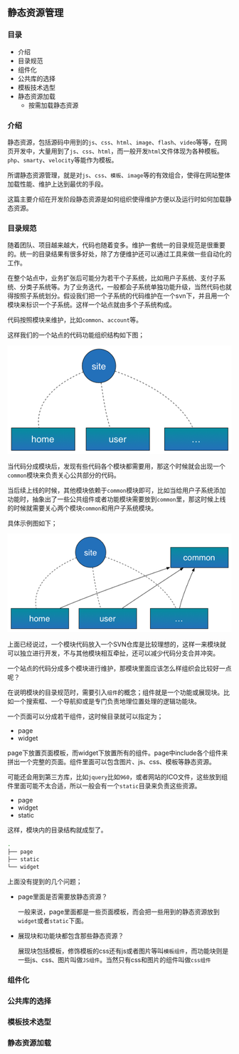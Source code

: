 ## 静态资源管理

### 目录
- 介绍
- 目录规范
- 组件化
- 公共库的选择
- 模板技术选型
- 静态资源加载
    - 按需加载静态资源


### 介绍

静态资源，包括源码中用到的`js`、`css`、`html`、`image`、`flash`、`video`等等，在网页开发中，大量用到了`js`、`css`、`html`，而一般开发`html`文件体现为各种模板。`php`、`smarty`、`velocity`等能作为模板。

所谓静态资源管理，就是对`js`、`css`、`模板`、`image`等的有效组合，使得在网站整体加载性能、维护上达到最优的手段。

这篇主要介绍在开发阶段静态资源是如何组织使得维护方便以及运行时如何加载静态资源。

### 目录规范

随着团队、项目越来越大，代码也随着变多。维护一套统一的目录规范是很重要的。统一的目录结果有很多好处，除了方便维护还可以通过工具来做一些自动化的工作。

在整个站点中，业务扩张后可能分为若干个子系统，比如用户子系统、支付子系统、分类子系统等。为了业务迭代，一般都会子系统单独功能升级，当然代码也就得按照子系统划分。假设我们把一个子系统的代码维护在一个svn下，并且用一个模块来标识一个子系统。这样一个站点就由多个子系统构成。

代码按照模块来维护，比如`common`、`account`等。

这样我们的一个站点的代码功能组织结构如下图；

![](./images/site-code-no-common.png)

当代码分成模块后，发现有些代码各个模块都需要用，那这个时候就会出现一个`common`模块来负责关心公共部分的代码。

当后续上线的时候，其他模块依赖于`common`模块即可，比如当给用户子系统添加功能时，抽象出了一些公共组件或者功能模块需要放到`common`里，那这时候上线的时候就需要关心两个模块`common`和用户子系统模块。

具体示例图如下；

![](./images/site-code.png)

上面已经说过，一个模块代码放入一个SVN仓库是比较理想的，这样一来模块就可以独立进行开发，不与其他模块相互牵扯，还可以减少代码分支合并冲突。

一个站点的代码分成多个模块进行维护，那模块里面应该怎么样组织会比较好一点呢？

在说明模块的目录规范时，需要引入`组件`的概念；组件就是一个功能或展现块。比如一个搜索框、一个导航抑或是专门负责地理位置处理的逻辑功能块。

一个页面可以分成若干组件，这时候目录就可以指定为；

- page
- widget

page下放置页面模板，而widget下放置所有的组件。page中include各个组件来拼出一个完整的页面。组件里面可以包含图片、js、css、模板等静态资源。

可能还会用到第三方库，比如`jquery`比如`960`，或者网站的ICO文件，这些放到组件里面可能不太合适，所以一般会有一个`static`目录来负责这些资源。

- page
- widget
- static

这样，模块内的目录结构就成型了。

```bash
.
├── page
├── static
└── widget
```

上面没有提到的几个问题；

- page里面是否需要放静态资源？

    一般来说，page里面都是一些页面模板，而会把一些用到的静态资源放到`widget`或者`static`下面。

- 展现块和功能块都包含那些静态资源？

    展现块包括模板，修饰模板的css还有js或者图片等叫`模板组件`，而功能块则是一些js、css、图片叫做`JS组件`。当然只有css和图片的组件叫做`css组件`

### 组件化

### 公共库的选择

### 模板技术选型

### 静态资源加载
